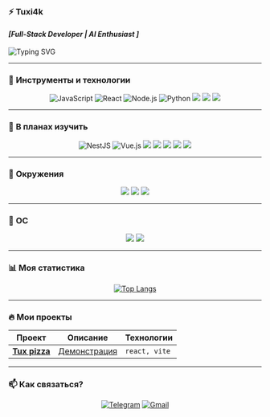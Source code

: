 ### ⚡ **Tuxi4k**  
#### *[Full-Stack Developer | AI Enthusiast ]* 


![Typing SVG](https://readme-typing-svg.herokuapp.com?font=ClashDisplay&weight=700&size=24&duration=4500&pause=600&color=1C5FA6&vCenter=true&width=435&height=24&lines=---+Hi+i'am+Tuxi4k+---;---+Data%E2%80%94Since+---;---+FullStack+---)

---

### 🚀 **Инструменты и технологии**  

<div align="center">  
<img src="https://img.shields.io/badge/JavaScript-F7DF1E?style=for-the-badge&logo=javascript&logoColor=black" alt="JavaScript" title="JavaScript" />
<img src="https://img.shields.io/badge/React-61DAFB?style=for-the-badge&logo=react&logoColor=black" alt="React" title="React" />  
<img src="https://img.shields.io/badge/Node.js-339933?style=for-the-badge&logo=node.js&logoColor=white" alt="Node.js" title="Node.js" />  
<img src="https://img.shields.io/badge/Python-3776AB?style=for-the-badge&logo=python&logoColor=white" alt="Python" title="Python" />
<img src="https://img.shields.io/badge/Git-F05032?style=for-the-badge&logo=git&logoColor=white" />
<img src="https://img.shields.io/badge/AI-F73E5F?style=for-the-badge&logo=nvidia&logoColor=white" />
<img src="https://img.shields.io/badge/Google_colab-FF9200?style=for-the-badge&logo=google-colab&logoColor=white" />
</div>  

---

### 📑 **В планах изучить**

<div align="center">  
<img src="https://img.shields.io/badge/NestJS-E0234E?style=for-the-badge&logo=nestjs&logoColor=white" alt="NestJS" />
<img src="https://img.shields.io/badge/Vue.js-4FC08D?style=for-the-badge&logo=vue.js&logoColor=white" alt="Vue.js" />
<img src="https://img.shields.io/badge/Docker-2496ED?style=for-the-badge&logo=docker&logoColor=white"/>
<img src="https://img.shields.io/badge/Go-00ADD8?style=for-the-badge&logo=go&logoColor=white" />
<img src="https://img.shields.io/badge/Angular-DD0031?style=for-the-badge&logo=angular&logoColor=white" />
<img src="https://img.shields.io/badge/Android_dev-0DAC54?style=for-the-badge&logo=android-studio&logoColor=white" />
<img src="https://img.shields.io/badge/flutter-007AFF?style=for-the-badge&logo=flutter&logoColor=white" />
</div>

---

### 🔮 **Окружения**

<div align="center"> 
<img src="https://img.shields.io/badge/wayland-FF9900?style=for-the-badge&logo=wayland&logoColor=white" />
<img src="https://img.shields.io/badge/Hyprland-06799F?style=for-the-badge&logo=hyprland&logoColor=white" />
<img src="https://img.shields.io/badge/XFCE4-007ACC?style=for-the-badge&logo=xfce&logoColor=white" />
</div>

---

### 💾 **OC**

<div align="center">  
<img src="https://img.shields.io/badge/Arch_Linux-1793D1?style=for-the-badge&logo=arch-linux&logoColor=white" />
<img src="https://img.shields.io/badge/nix_os-4577D4?style=for-the-badge&logo=nixos&logoColor=white" />
</div>

--- 


### 📊 **Моя статистика**  

<div align="center">  

[![Top Langs](https://github-readme-stats.vercel.app/api/top-langs/?username=Tuxi4k&layout=compact&theme=radical&hide_border=true)](https://github.com/casherka)  

</div>  

---

### 🔥 **Мои проекты**  

<div align="center">  

| Проект | Описание | Технологии |  
|--------|----------|------------|  
| **[Tux pizza](https://github.com/Tuxi4k/Tux-pizza)** | [Демонстрация](https://tuxi4k.github.io/Tux-pizza/) | `react, vite` |

</div>  

---

### 📫 **Как связаться?**  

<div align="center">  

[![Telegram](https://img.shields.io/badge/Telegram-2CA5E0?style=for-the-badge&logo=telegram&logoColor=white)](https://t.me/casherka)
[![Gmail](https://img.shields.io/badge/Gmail-D14836?style=for-the-badge&logo=gmail&logoColor=white)](mailto:kaserka.caserca@gmail.com)  
</div>  
